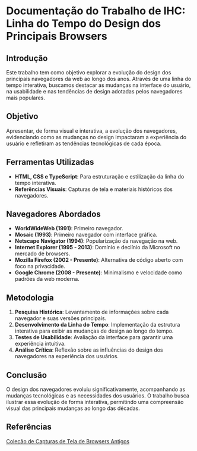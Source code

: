 # Documentação do Trabalho de IHC: Linha do Tempo do Design dos Principais Browsers

## Introdução
Este trabalho tem como objetivo explorar a evolução do design dos principais navegadores da web ao longo dos anos. Através de uma linha do tempo interativa, buscamos destacar as mudanças na interface do usuário, na usabilidade e nas tendências de design adotadas pelos navegadores mais populares.

## Objetivo
Apresentar, de forma visual e interativa, a evolução dos navegadores, evidenciando como as mudanças no design impactaram a experiência do usuário e refletiram as tendências tecnológicas de cada época.

## Ferramentas Utilizadas
- **HTML, CSS e TypeScript**: Para estruturação e estilização da linha do tempo interativa.
- **Referências Visuais**: Capturas de tela e materiais históricos dos navegadores.

## Navegadores Abordados
- **WorldWideWeb (1991)**: Primeiro navegador.
- **Mosaic (1993)**: Primeiro navegador com interface gráfica.
- **Netscape Navigator (1994)**: Popularização da navegação na web.
- **Internet Explorer (1995 - 2013)**: Domínio e declínio da Microsoft no mercado de browsers.
- **Mozilla Firefox (2002 - Presente)**: Alternativa de código aberto com foco na privacidade.
- **Google Chrome (2008 - Presente)**: Minimalismo e velocidade como padrões da web moderna.

## Metodologia
1. **Pesquisa Histórica**: Levantamento de informações sobre cada navegador e suas versões principais.
2. **Desenvolvimento da Linha do Tempo**: Implementação da estrutura interativa para exibir as mudanças de design ao longo do tempo.
3. **Testes de Usabilidade**: Avaliação da interface para garantir uma experiência intuitiva.
4. **Análise Crítica**: Reflexão sobre as influências do design dos navegadores na experiência dos usuários.

## Conclusão
O design dos navegadores evoluiu significativamente, acompanhando as mudanças tecnológicas e as necessidades dos usuários. O trabalho busca ilustrar essa evolução de forma interativa, permitindo uma compreensão visual das principais mudanças ao longo das décadas.

## Referências
[Coleção de Capturas de Tela de Browsers Antigos](https://www.webdesignmuseum.org/)

